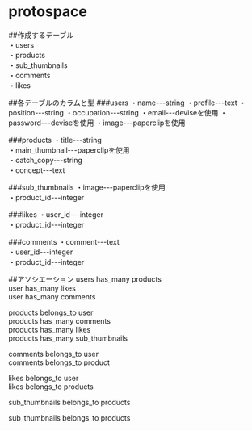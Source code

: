 # protospace


##作成するテーブル  
  ・users  
  ・products  
  ・sub_thumbnails  
  ・comments  
  ・likes  

##各テーブルのカラムと型
###users
    ・name---string
    ・profile---text
    ・position---string
    ・occupation---string
    ・email---deviseを使用
    ・password---deviseを使用
    ・image---paperclipを使用
    
###products
  ・title---string  
  ・main_thumbnail---paperclipを使用  
  ・catch_copy---string  
  ・concept---text  

###sub_thumbnails
  ・image---paperclipを使用  
  ・product_id---integer  
  
###likes
  ・user_id---integer  
  ・product_id---integer  

###comments
  ・comment---text  
  ・user_id---integer  
  ・product_id---integer  
  

##アソシエーション
  users has_many products  
  user has_many likes  
  user has_many comments  

  products belongs_to user  
  products has_many comments  
  products has_many likes  
  products has_many sub_thumbnails  

  comments belongs_to user  
  comments belongs_to product  

  likes belongs_to user  
  likes belongs_to products  

  sub_thumbnails belongs_to products  

  sub_thumbnails belongs_to products  
